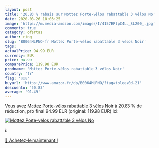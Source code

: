 ```yaml
---
layout: post
title: '20.83 % rabais sur Mottez Porte-vélos rabattable 3 vélos No'
date: 2020-08-26 18:03:25
image: 'https://m.media-amazon.com/images/I/4157EPlpC4L._SL200_.jpg'
comments: true
category: ofertas
author: ring
slug: 'B0064MLPNO-fr Mottez Porte-vélos rabattable 3 vélos Noir'
tags: 
actualPrice: 94.99 EUR
currency: EUR
price: 94.99
comparePrice: 119.98 EUR
prodname: 'Mottez Porte-vélos rabattable 3 vélos Noir'
country: 'fr'
flag: '🇫🇷'
buyurl: 'https://www.amazon.fr/dp/B0064MLPNO/?tag=tolees0d-21'
descuento: '20.83'
average: '91.49'
---
```


Vous avez [Mottez Porte-vélos rabattable 3 vélos Noir](https://www.amazon.fr/dp/B0064MLPNO/?tag=tolees0d-21)  à  20.83 % de réduction, prix final  94.99 EUR (original: 119.98 EUR) ici:

[![Mottez Porte-vélos rabattable 3 vélos No](https://m.media-amazon.com/images/I/4157EPlpC4L._SL200_.jpg)](https://www.amazon.fr/dp/B0064MLPNO/?tag=tolees0d-21)

ℹ️:


[🛒 Achetez-le maintenant!!](https://www.amazon.fr/dp/B0064MLPNO/?tag=tolees0d-21)
